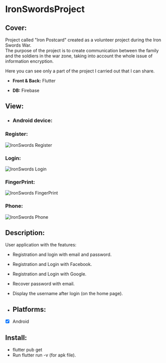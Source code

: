 # IronSwordsProject

## Cover:
Project called "Iron Postcard" created as a volunteer project during the Iron Swords War. <br>
The purpose of the project is to create communication between the family and the soldiers in the war zone, taking into account the whole issue of information encryption.

Here you can see only a part of the project I carried out that I can share.

- **Front &amp; Back:** Flutter

- **DB:** Firebase

## View:
- ### Android device:

### Register:
![IronSwords Register](https://github.com/dorstern3/IronSwordsProject/assets/96941609/f75cfe9c-1e7d-486a-b686-af80d0d27d80)

### Login:
![IronSwords Login](https://github.com/dorstern3/IronSwordsProject/assets/96941609/71ea561e-b60f-4c6f-8e97-e10670192fc2)

### FingerPrint:
![IronSwords FingerPrint](https://github.com/dorstern3/IronSwordsProject/assets/96941609/a38fa412-7c06-4c31-a07a-6171025cfae1)

### Phone:
![IronSwords Phone](https://github.com/dorstern3/IronSwordsProject/assets/96941609/ba0c9c0e-b62d-43d6-8166-89970d139224)

## Description:
User application with the features:
- Registration and login with email and password.
- Registration and Login with Facebook.
- Registration and Login with Google.
- Recover password with email.
- Display the username after login (on the home page).

- ## Platforms:
- [X] Android

## Install:
- flutter pub get
- Run flutter run -v (for apk file).
